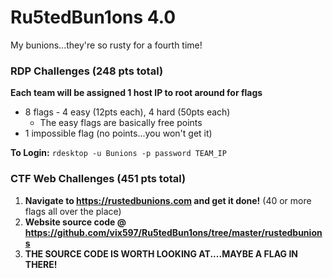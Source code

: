# Ru5tedBun1ons 4.0
My bunions...they're so rusty for a fourth time!

### RDP Challenges (248 pts total)

__Each team will be assigned 1 host IP to root around for flags__

* 8 flags - 4 easy (12pts each), 4 hard (50pts each) 
  * The easy flags are basically free points
* 1 impossible flag (no points...you won't get it)

__To Login:__ `rdesktop -u Bunions -p password TEAM_IP`

### CTF Web Challenges (451 pts total)

1. __Navigate to https://rustedbunions.com and get it done!__ (40 or more flags all over the place)
1. __Website source code @ https://github.com/vix597/Ru5tedBun1ons/tree/master/rustedbunions__
1. __THE SOURCE CODE IS WORTH LOOKING AT....MAYBE A FLAG IN THERE!__
